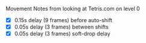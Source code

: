 Movement Notes from looking at Tetris.com on level 0
- [x] 0.15s delay (9 frames) before auto-shift
- [x] 0.05s delay (3 frames) between shifts
- [x] 0.05s delay (3 frames) soft-drop delay
